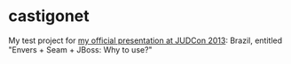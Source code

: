 # castigonet

My test project for [my official presentation at JUDCon 2013](https://www.slideshare.net/diogosouzac/jud-con-presentationbrazilpowerpoint): Brazil, entitled "Envers + Seam + JBoss: Why to use?"
